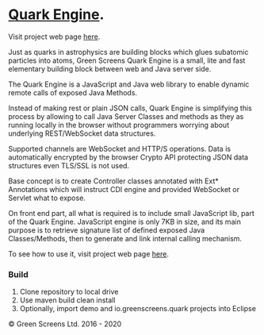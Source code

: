 
# [Quark Engine](https://www.greenscreens.io/quark).

Visit project web page [here](https://www.greenscreens.io/quark).

Just as quarks in astrophysics are building blocks which glues subatomic particles into atoms,
Green Screens Quark Engine is a small, lite and fast elementary building block between web and Java server side.

The Quark Engine is a JavaScript and Java web library to enable dynamic remote calls of exposed Java Methods.

Instead of making rest or plain JSON calls, Quark Engine is simplifying this process by allowing
to call Java Server Classes and methods as they as running locally in the browser without
programmers worrying about underlying REST/WebSocket data structures.

Supported channels are WebSocket and HTTP/S operations. Data is automatically encrypted
by the browser Crypto API protecting JSON data structures even TLS/SSL is not used.

Base concept is to create Controller classes annotated with Ext* Annotations which will
instruct CDI engine and provided WebSocket or Servlet what to expose.

On front end part, all what is required is to include small JavaScript lib, part of the Quark Engine.
JavaScript engine is only 7KB in size, and its main purpose is to retrieve signature list of defined exposed
Java Classes/Methods, then to generate and link internal calling mechanism.

To see how to use it, visit project web page [here](https://www.greenscreens.io/quark).

### Build

1. Clone repository to local drive
2. Use maven build clean install
3. Optionally, import demo and io.greenscreens.quark projects into Eclipse

&copy; Green Screens Ltd. 2016 - 2020
